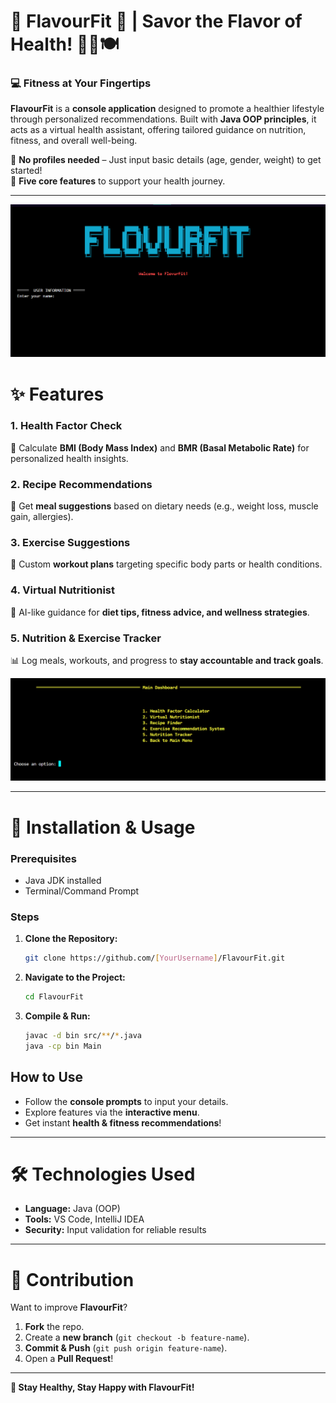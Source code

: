 # 🍏 FlavourFit 🌿 | Savor the Flavor of Health! 🏋️‍♀️🍽️  
### 💻 Fitness at Your Fingertips 


**FlavourFit** is a **console application** designed to promote a healthier lifestyle through personalized recommendations. Built with **Java OOP principles**, it acts as a virtual health assistant, offering tailored guidance on nutrition, fitness, and overall well-being.  

🔹 **No profiles needed** – Just input basic details (age, gender, weight) to get started!  
🔹 **Five core features** to support your health journey.  

---

![FlavourFit Screenshot](Screenshot%202025-04-18%20221218.png)

# **✨ Features**  


### **1. Health Factor Check**  
📏 Calculate **BMI (Body Mass Index)** and **BMR (Basal Metabolic Rate)** for personalized health insights.  

### **2. Recipe Recommendations**  
🍲 Get **meal suggestions** based on dietary needs (e.g., weight loss, muscle gain, allergies).  

### **3. Exercise Suggestions**  
💪 Custom **workout plans** targeting specific body parts or health conditions.  

### **4. Virtual Nutritionist**  
🤖 AI-like guidance for **diet tips, fitness advice, and wellness strategies**.  

### **5. Nutrition & Exercise Tracker**  
📊 Log meals, workouts, and progress to **stay accountable and track goals**.  

![FlavourFit Screenshot](Screenshot%202025-04-18%20232756.png)

---  

# **🚀 Installation & Usage**  


### **Prerequisites**  
- Java JDK installed  
- Terminal/Command Prompt  

### **Steps**  
1. **Clone the Repository:**  
   ```bash  
   git clone https://github.com/[YourUsername]/FlavourFit.git  
   ```  
2. **Navigate to the Project:**  
   ```bash  
   cd FlavourFit  
   ```  
3. **Compile & Run:**  
   ```bash  
   javac -d bin src/**/*.java  
   java -cp bin Main  
   ```  

## **How to Use**  
- Follow the **console prompts** to input your details.  
- Explore features via the **interactive menu**.  
- Get instant **health & fitness recommendations**!  

---  

# **🛠️ Technologies Used**  
- **Language:** Java (OOP)  
- **Tools:** VS Code, IntelliJ IDEA  
- **Security:** Input validation for reliable results  


---  

# **🤝 Contribution**  
Want to improve **FlavourFit**?  
1. **Fork** the repo.  
2. Create a **new branch** (`git checkout -b feature-name`).  
3. **Commit & Push** (`git push origin feature-name`).  
4. Open a **Pull Request**!  

---  

**🌟 Stay Healthy, Stay Happy with FlavourFit!**  


